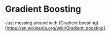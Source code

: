 # Gradient Boosting

Just messing around with (Gradient boosting)[https://en.wikipedia.org/wiki/Gradient_boosting].
